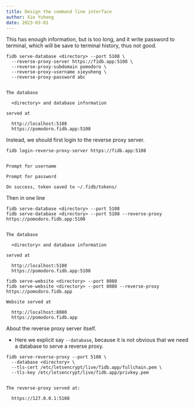 ```yaml
---
title: Design the command line interface
author: Xie Yuheng
date: 2023-03-01
---
```


This has enough information, but is too long,
and it write password to terminal,
which will be save to terminal history,
thus not good.

```
fidb serve-database <directory> --port 5108 \
  --reverse-proxy-server https://fidb.app:5108 \
  --reverse-proxy-subdomain pomodoro \
  --reverse-proxy-username xieyuheng \
  --reverse-proxy-password abc


The database

  <directory> and database information

served at

  http://localhost:5108
  https://pomodoro.fidb.app:5108
```

Instead, we should first login to the reverse proxy server.

```
fidb login-reverse-proxy-server https://fidb.app:5108


Prompt for username

Prompt for password

On success, token saved to ~/.fidb/tokens/
```

Then in one line

```
fidb serve-database <directory> --port 5108
fidb serve-database <directory> --port 5108 --reverse-proxy https://pomodoro.fidb.app:5108


The database

  <directory> and database information

served at

  http://localhost:5108
  https://pomodoro.fidb.app:5108
```

```
fidb serve-website <directory> --port 8080
fidb serve-website <directory> --port 8080 --reverse-proxy https://pomodoro.fidb.app

Website served at

  http://localhost:8080
  https://pomodoro.fidb.app
```

About the reverse proxy server itself.

- Here we explicit say `--database`,
  because it is not obvious that
  we need a database to serve a reverse proxy.

```
fidb serve-reverse-proxy --port 5108 \
  --database <directory> \
  --tls-cert /etc/letsencrypt/live/fidb.app/fullchain.pem \
  --tls-key /etc/letsencrypt/live/fidb.app/privkey.pem


The reverse-proxy served at:

  https://127.0.0.1:5108
```
